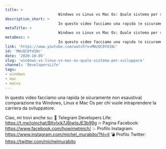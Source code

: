 ```yaml
---
title: > 
                        Windows vs Linux vs Mac Os: Quale sistema per sviluppare?
description_short: > 
                        In questo video facciamo una rapida (e sicuramente non esaustiva) comparazione tra Windows, Linux e Mac Os per chi vuole ...
metaTitle: > 
                        Windows vs Linux vs Mac Os: Quale sistema per sviluppare?
metaDesc: > 
                        In questo video facciamo una rapida (e sicuramente non esaustiva) comparazione tra Windows, Linux e Mac Os per chi vuole ...
link: 'https://www.youtube.com/watch?v=MWzQC0fd1Nc'
id: 'MWzQC0fd1Nc'
date: '2020-10-05'
slug: 'windows-vs-linux-vs-mac-os-quale-sistema-per-sviluppare'
channel: 'DevelopersLife'
tags: 
- windows
- mac
- macos
---
```

In questo video facciamo una rapida (e sicuramente non esaustiva) comparazione tra Windows, Linux e Mac Os per chi vuole intraprendere la carriera da sviluppatore.

Ciao, mi trovi anche su:
🧨 Telegram Developers Life: https://t.me/joinchat/BItvlxik7J6iwIqJE3b99g
🔥 Pagina Facebook: https://www.facebook.com/howimetmich/
💥 Profilo Instagram: https://www.instagram.com/michel_murabito/?hl=it
💣 Profilo Twitter: https://twitter.com/michelmurabito
